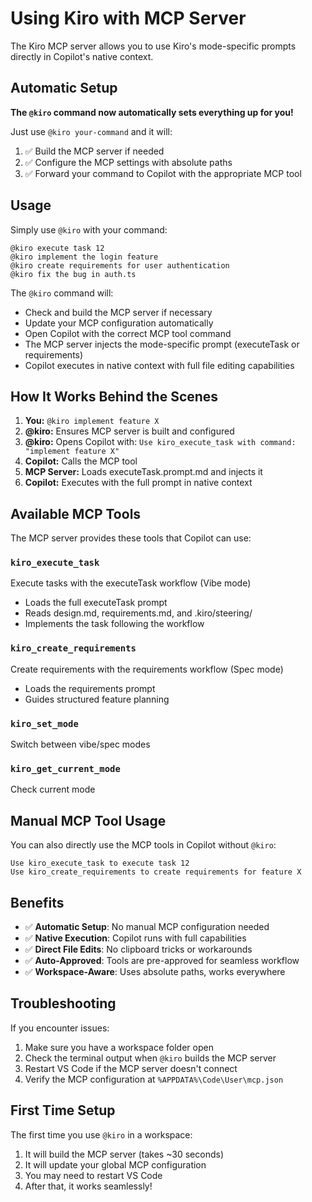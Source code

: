 # Using Kiro with MCP Server

The Kiro MCP server allows you to use Kiro's mode-specific prompts directly in Copilot's native context.

## Automatic Setup

**The `@kiro` command now automatically sets everything up for you!**

Just use `@kiro your-command` and it will:
1. ✅ Build the MCP server if needed
2. ✅ Configure the MCP settings with absolute paths
3. ✅ Forward your command to Copilot with the appropriate MCP tool

## Usage

Simply use `@kiro` with your command:

```
@kiro execute task 12
@kiro implement the login feature
@kiro create requirements for user authentication
@kiro fix the bug in auth.ts
```

The `@kiro` command will:
- Check and build the MCP server if necessary
- Update your MCP configuration automatically
- Open Copilot with the correct MCP tool command
- The MCP server injects the mode-specific prompt (executeTask or requirements)
- Copilot executes in native context with full file editing capabilities

## How It Works Behind the Scenes

1. **You:** `@kiro implement feature X`
2. **@kiro:** Ensures MCP server is built and configured
3. **@kiro:** Opens Copilot with: `Use kiro_execute_task with command: "implement feature X"`
4. **Copilot:** Calls the MCP tool
5. **MCP Server:** Loads executeTask.prompt.md and injects it
6. **Copilot:** Executes with the full prompt in native context

## Available MCP Tools

The MCP server provides these tools that Copilot can use:

### `kiro_execute_task`
Execute tasks with the executeTask workflow (Vibe mode)
- Loads the full executeTask prompt
- Reads design.md, requirements.md, and .kiro/steering/
- Implements the task following the workflow

### `kiro_create_requirements`
Create requirements with the requirements workflow (Spec mode)
- Loads the requirements prompt
- Guides structured feature planning

### `kiro_set_mode`
Switch between vibe/spec modes

### `kiro_get_current_mode`
Check current mode

## Manual MCP Tool Usage

You can also directly use the MCP tools in Copilot without `@kiro`:

```
Use kiro_execute_task to execute task 12
Use kiro_create_requirements to create requirements for feature X
```

## Benefits

- ✅ **Automatic Setup**: No manual MCP configuration needed
- ✅ **Native Execution**: Copilot runs with full capabilities
- ✅ **Direct File Edits**: No clipboard tricks or workarounds
- ✅ **Auto-Approved**: Tools are pre-approved for seamless workflow
- ✅ **Workspace-Aware**: Uses absolute paths, works everywhere

## Troubleshooting

If you encounter issues:
1. Make sure you have a workspace folder open
2. Check the terminal output when `@kiro` builds the MCP server
3. Restart VS Code if the MCP server doesn't connect
4. Verify the MCP configuration at `%APPDATA%\Code\User\mcp.json`

## First Time Setup

The first time you use `@kiro` in a workspace:
1. It will build the MCP server (takes ~30 seconds)
2. It will update your global MCP configuration
3. You may need to restart VS Code
4. After that, it works seamlessly!
